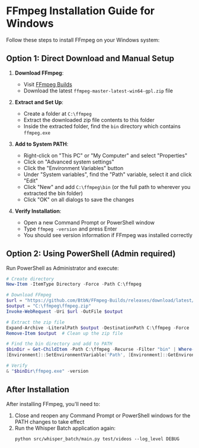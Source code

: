 # FFmpeg Installation Guide for Windows

Follow these steps to install FFmpeg on your Windows system:

## Option 1: Direct Download and Manual Setup

1. **Download FFmpeg**:
   - Visit [FFmpeg Builds](https://github.com/BtbN/FFmpeg-Builds/releases)
   - Download the latest `ffmpeg-master-latest-win64-gpl.zip` file

2. **Extract and Set Up**:
   - Create a folder at `C:\ffmpeg`
   - Extract the downloaded zip file contents to this folder
   - Inside the extracted folder, find the `bin` directory which contains `ffmpeg.exe`

3. **Add to System PATH**:
   - Right-click on "This PC" or "My Computer" and select "Properties"
   - Click on "Advanced system settings"
   - Click the "Environment Variables" button
   - Under "System variables", find the "Path" variable, select it and click "Edit"
   - Click "New" and add `C:\ffmpeg\bin` (or the full path to wherever you extracted the bin folder)
   - Click "OK" on all dialogs to save the changes

4. **Verify Installation**:
   - Open a new Command Prompt or PowerShell window
   - Type `ffmpeg -version` and press Enter
   - You should see version information if FFmpeg was installed correctly

## Option 2: Using PowerShell (Admin required)

Run PowerShell as Administrator and execute:

```powershell
# Create directory
New-Item -ItemType Directory -Force -Path C:\ffmpeg

# Download FFmpeg
$url = "https://github.com/BtbN/FFmpeg-Builds/releases/download/latest/ffmpeg-master-latest-win64-gpl.zip"
$output = "C:\ffmpeg\ffmpeg.zip"
Invoke-WebRequest -Uri $url -OutFile $output

# Extract the zip file
Expand-Archive -LiteralPath $output -DestinationPath C:\ffmpeg -Force
Remove-Item $output  # Clean up the zip file

# Find the bin directory and add to PATH
$binDir = Get-ChildItem -Path C:\ffmpeg -Recurse -Filter "bin" | Where-Object { $_.PSIsContainer } | Select-Object -First 1 -ExpandProperty FullName
[Environment]::SetEnvironmentVariable('Path', [Environment]::GetEnvironmentVariable('Path', 'Machine') + ";$binDir", 'Machine')

# Verify
& "$binDir\ffmpeg.exe" -version
```

## After Installation

After installing FFmpeg, you'll need to:

1. Close and reopen any Command Prompt or PowerShell windows for the PATH changes to take effect
2. Run the Whisper Batch application again:
   ```
   python src/whisper_batch/main.py test/videos --log_level DEBUG
   ``` 